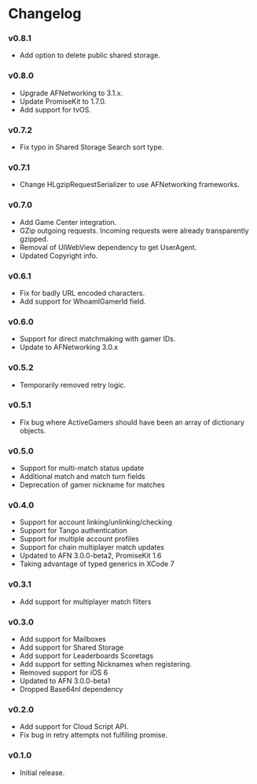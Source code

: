 Changelog
=========

### v0.8.1

* Add option to delete public shared storage.

### v0.8.0

* Upgrade AFNetworking to 3.1.x.
* Update PromiseKit to 1.7.0.
* Add support for tvOS.

### v0.7.2

* Fix typo in Shared Storage Search sort type.

### v0.7.1

* Change HLgzipRequestSerializer to use AFNetworking frameworks.

### v0.7.0

* Add Game Center integration.
* GZip outgoing requests. Incoming requests were already transparently gzipped.
* Removal of UIWebView dependency to get UserAgent.
* Updated Copyright info.

### v0.6.1

* Fix for badly URL encoded characters.
* Add support for WhoamIGamerId field.

### v0.6.0

* Support for direct matchmaking with gamer IDs.
* Update to AFNetworking 3.0.x

### v0.5.2

* Temporarily removed retry logic.

### v0.5.1

* Fix bug where ActiveGamers should have been an array of dictionary objects.

### v0.5.0

* Support for multi-match status update
* Additional match and match turn fields
* Deprecation of gamer nickname for matches

### v0.4.0

* Support for account linking/unlinking/checking
* Support for Tango authentication
* Support for multiple account profiles
* Support for chain multiplayer match updates
* Updated to AFN 3.0.0-beta2, PromiseKit 1.6
* Taking advantage of typed generics in XCode 7

### v0.3.1

* Add support for multiplayer match filters

### v0.3.0

* Add support for Mailboxes
* Add support for Shared Storage
* Add support for Leaderboards Scoretags
* Add support for setting Nicknames when registering.
* Removed support for iOS 6
* Updated to AFN 3.0.0-beta1
* Dropped Base64nl dependency

### v0.2.0

* Add support for Cloud Script API.
* Fix bug in retry attempts not fulfiling promise.

### v0.1.0

* Initial release.
